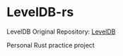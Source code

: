 # LevelDB-rs

LevelDB Original Repository: [LevelDB](https://github.com/google/leveldb)

Personal Rust practice project
